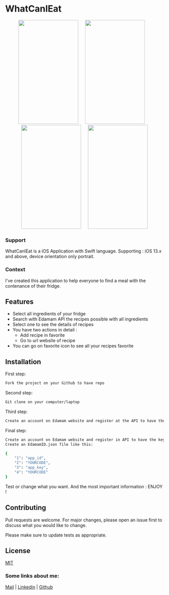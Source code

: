 # WhatCanIEat

<p float="left">
  <p align="middle">
  <img src="https://zupimages.net/up/20/31/ca8t.png" data-canonical-src="https://zupimages.net/up/20/31/ca8t.png" width="190" height="330" />
    &emsp;
  <img src="https://zupimages.net/up/20/31/yy8u.png" data-canonical-src="https://zupimages.net/up/20/31/yy8u.png" width="190" height="330" /> 
    &emsp;
  <img src="https://zupimages.net/up/20/31/phjb.png" data-canonical-src="https://zupimages.net/up/20/31/phjb.png" width="190" height="330" />
    &emsp;
  <img src="https://zupimages.net/up/20/31/d8z0.png" data-canonical-src="https://zupimages.net/up/20/31/d8z0.png" width="190" height="330" />
  </p>
</p>

### Support

WhatCanIEat is a iOS Application with Swift language. Supporting : iOS 13.x and above, device orientation only portrait.

### Context

I've created this application to help everyone to find a meal with the contenance of their fridge.

## Features

* Select all ingredients of your fridge
* Search with Edamam API the recipes possible with all ingredients
* Select one to see the details of recipes
* You have two actions in detail :
  * Add recipe in favorite
  * Go to url website of recipe
* You can go on favorite icon to see all your recipes favorite


## Installation

First step:

```bash
Fork the project on your Github to have repo
```

Second step:

```bash
Git clone on your computer/laptop
```

Third step:

```bash
Create an account on Edamam website and register at the API to have the key.
```

Final step:

```bash
Create an account on Edamam website and register in API to have the key.
Create an EdamamID.json file like this:

{
    "1": "app_id",
    "2": "YOURCODE",
    "3": "app_key",
    "4": "YOURCODE"
}
```

Test or change what you want. And the most important information : ENJOY !

## Contributing
Pull requests are welcome. For major changes, please open an issue first to discuss what you would like to change.

Please make sure to update tests as appropriate.

## License
[MIT](https://choosealicense.com/licenses/mit/)

### Some links about me:

<a href="mailto:guerinjerome@outlook.fr">Mail</a> |
<a href="https://www.linkedin.com/in/j%C3%A9r%C3%B4me-gu%C3%A8rin-7aa056195/">Linkedin</a> |
<a href="https://github.com/meroje17">Github</a>
